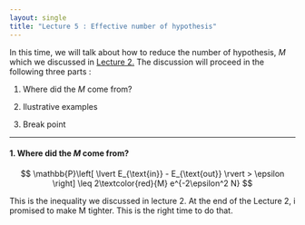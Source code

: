 ```yaml
---
layout: single
title: "Lecture 5 : Effective number of hypothesis"
---
```



In this time, we will talk about how to reduce the number of hypothesis, $M$ which we discussed in [Lecture 2.](https://isopink.github.io/Is-Learning-Feasible/)  The discussion will proceed in the following three parts :


1. Where did the $M$ come from? 

2. Ilustrative examples 

3. Break point 

---

#### 1. Where did the $M$ come from? 

$$
\mathbb{P}\left[ \lvert E_{\text{in}} - E_{\text{out}} \rvert > \epsilon \right] \leq 2\textcolor{red}{M} e^{-2\epsilon^2 N}
$$



This is the inequality we discussed in lecture 2. At the end of the Lecture 2, i promised to make M tighter. This is the right time to do that. 

